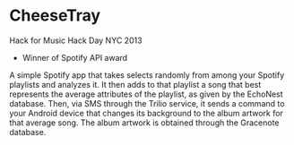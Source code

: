 CheeseTray
==========

Hack for Music Hack Day NYC 2013
- Winner of Spotify API award

A simple Spotify app that takes selects randomly from among your Spotify playlists and analyzes it. It then adds to that playlist a song that best represents the average attributes of the playlist, as given by the EchoNest database. Then, via SMS through the Trilio service, it sends a command to your Android device that changes its background to the album artwork for that average song. The album artwork is obtained through the Gracenote database.

